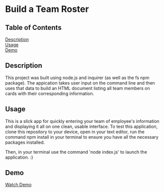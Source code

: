 # Build a Team Roster

## Table of Contents
[Description](#description)  
[Usage](#usage)  
[Demo](#demo)

## Description
This project was built using node.js and inquirer (as well as the fs npm package). The appication takes  user input on the command line and then uses that data to build an HTML document listing all team members on cards with their corresponding information. 

## Usage
This is a slick app for quickly entering your team of employee's information and displaying it all on one clean, usable interface. To test this application, clone this repository to your device, open in your text editor, run the command npm install in your terminal to ensure you have all the necessary packages installed. 

Then, in your terminal use the command 'node index.js' to launch the application. :)

## Demo
[Watch Demo](https://drive.google.com/file/d/1dy1PZKfP_LOFJEIpeE6sw11R56TZIs2J/view)
